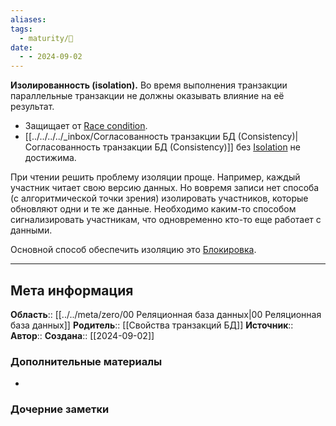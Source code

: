 ```yaml
---
aliases: 
tags:
  - maturity/🌱
date:
  - - 2024-09-02
---
```

**Изолированность (isolation).** Во время выполнения транзакции параллельные транзакции не должны оказывать влияние на её результат.

- Защищает от [Race condition](../other/Race%20condition.md). 
- [[../../../../_inbox/Согласованность транзакции БД (Сonsistency)|Согласованность транзакции БД (Сonsistency)]] без [Isolation](Isolation.md) не достижима.

При чтении решить проблему изоляции проще. Например, каждый участник читает свою версию данных. Но вовремя записи нет способа (с алгоритмической точки зрения) изолировать участников, которые обновляют одни и те же данные. Необходимо каким-то способом сигнализировать участникам, что одновременно кто-то еще работает с данными.

Основной способ обеспечить изоляцию это [Блокировка](../fundamental/Блокировка.md).
***
## Мета информация
**Область**:: [[../../meta/zero/00 Реляционная база данных|00 Реляционная база данных]]
**Родитель**:: [[Свойства транзакций БД]]
**Источник**:: 
**Автор**:: 
**Создана**:: [[2024-09-02]]
### Дополнительные материалы
- 
### Дочерние заметки
<!-- QueryToSerialize: LIST FROM [[]] WHERE contains(Родитель, this.file.link) or contains(parents, this.file.link) -->
